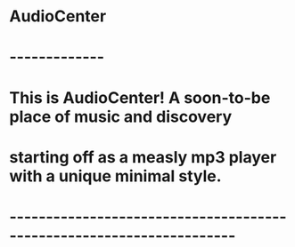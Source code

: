 # AudioCenter
# -------------
# This is AudioCenter! A soon-to-be place of music and discovery
#   starting off as a measly mp3 player with a unique minimal style.
# ---------------------------------------------------------------------